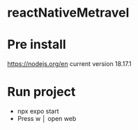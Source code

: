 # reactNativeMetravel

# Pre install
https://nodejs.org/en
current version 18.17.1

# Run project

- npx expo start
- Press w │ open web